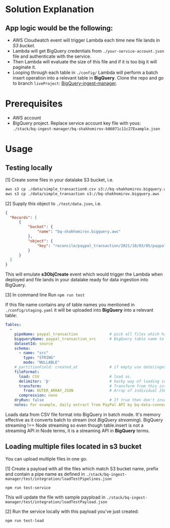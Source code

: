 # Solution Explanation
## App logic would be the following:
- AWS Cloudwatch event will trigger Lambda each time new file lands in *S3 bucket*.
- Lambda will get BigQuery credentials from `./your-service-account.json` file and authenticate with the service.
- Then Lambda will evaluate the size of this file and if it is too big it will paginate it.
- Looping through each table in `./config/` Lambda will perform a batch insert operation into a relevant table in **BigQuery**.
Clone the repo and go to branch `liveProject`:
[BigQuery-ingest-manager](https://github.com/mshakhomirov/BigQuery-ingest-manager).

# Prerequisites
- AWS account
- BigQuery project. Replace service account key file with yous: `./stack/bq-ingest-manager/bq-shakhomirov-b86071c11c27Example.json`

# Usage
##  Testing locally
[1] Create some files in your datalake S3 bucket, i.e.
~~~bash
aws s3 cp ./data/simple_transaction0.csv s3://bq-shakhomirov.bigquery.aws
aws s3 cp ./data/simple_transaction s3://bq-shakhomirov.bigquery.aws
~~~
[2] Supply this object to `./test/data.json`, i.e.
~~~json
{
  "Records": [
      {
          "bucket": {
              "name": "bq-shakhomirov.bigquery.aws"
          },
          "object": {
              "key": "reconcile/paypal_transaction/2021/10/03/05/paypal_transaction181"
          }
      }
  ]
}
~~~
This will emulate **s3ObjCreate** event which would trigger the Lambda when deployed and file lands in your datalake ready for data ingestion into BigQuery.

[3] In command line Run `npm run test`

If this file name contains any of table names you mentioned in `./config/staging.yaml` it will be uploaded into **BigQuery** into a relevant table:
~~~yaml
Tables:
  -
    pipeName: paypal_transaction              # pick all files which have this in file key.
    bigqueryName: paypal_transaction_src      # BigQuery table name to insert data.
    datasetId: source
    schema:
      - name: "src"
        type: "STRING"
        mode: "NULLABLE"
    # partitionField: created_at              # if empty use date(ingestion time) as partition. Default BigQuery setting.
    fileFormat:
      load: CSV                               # load as.
      delimiter: 'þ'                          # hacky way of loading into one column. An individual JSON object per one row.
      transform:                              # Transform from this into load format accepted by BigQuery.
        from: OUTER_ARRAY_JSON                # Array of individual JSON objects to SRC, i.e. [{...},{...},{...}] >>> '{...}'\n'{...}'\n'{...}'\n
      compression: none
    dryRun: false                             # If true then don't insert into a table.
    notes: For example, daily extract from PayPal API by bq-data-connectors/paypal-revenue AWS Lambda
~~~

Loads data from CSV file format into BigQuery in batch mode.
It's memory effective as it converts batch to stream (not *BigQuery streaming*).
BigQuery streaming !== Node streaming so even though table.insert is not a streaming API in Node terms, it is a streaming API in **BigQuery** terms.

## Loading multiple files located in s3 bucket
You can upload multiple files in one go.

[1] Create a payload with all the files which match S3 bucket name, prefix and contain a pipe name as defined in  `./stack/bq-ingest-manager/test/integration/loadTestPipelines.json`
```shell
npm run test-service
```
This will update the file with sample paypload in `./stack/bq-ingest-manager/test/integration/loadTestPayload.json`

[2] Run the service locally with this payload you've just created:
```shell
npm run test-load
```


